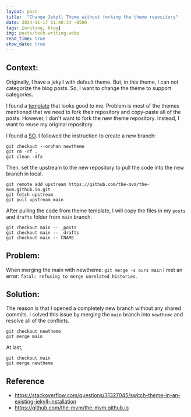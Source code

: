 ```yaml
---
layout: post
title:  "Change Jekyll Theme without forking the theme repository"
date: 2024-11-17 11:40:34 -0500
tags: [writing, blog]
img: posts/tech-writing.webp
read_time: true
show_date: true
---
```


## Context:
Originally, I have a jekyll with default theme. But, in this theme, I can not categorize the blog posts. So, I want to change the theme to support categories.

I found a [template](https://github.com/the-mvm/the-mvm.github.io) that looks good to me. Problem is most of the themes mentioned that we need to fork their repository and copy-paste all of the posts. However, I don't want to fork the new theme repository. Instead, I want to reuse my original repository.

I found a [SO](https://stackoverflow.com/questions/31327045/switch-theme-in-an-existing-jekyll-installation).
I followed the instruction to create a new branch:
```
git checkout --orphan newtheme
git rm -rf .
git clean -dfx
```
Then, set the upstream to the new repository to pull the code into the new branch in local.
```
git remote add upstream https://github.com/the-mvm/the-mvm.github.io.git
git fetch upstream
git pull upstream main
```

After pulling the code from theme template, I will copy the files in my `posts` and `drafts` folder from `main` branch.
```
git checkout main -- _posts
git checkout main -- _drafts
git checkout main -- CNAME
```

## Problem:
When merging the main with newtheme:
`git merge -s ours main`
I met an error: `fatal: refusing to merge unrelated histories`.

## Solution:
The reason is that I opened a completely new branch without any shared commits.
I solved this issue by merging the `main` branch into `newtheme` and resolve all of the conflicts.
```
git checkout newtheme
git merge main
```

At last,
```
git checkout main
git merge newtheme
```


## Reference
* https://stackoverflow.com/questions/31327045/switch-theme-in-an-existing-jekyll-installation
* https://github.com/the-mvm/the-mvm.github.io
